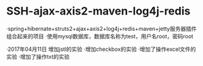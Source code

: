# SSH-ajax-axis2-maven-log4j-redis
·spring+hibernate+struts2+ajax+axis2+log4j+redis+maven+jetty服务器插件 组合起来的项目
·使用mysql数据库，数据库名称为test，用户名root，密码root

·2017年04月11日 增加jstl的实验
·增加checkbox的实验
·增加了操作excel文件的实验
·增加了操作txt的实验

